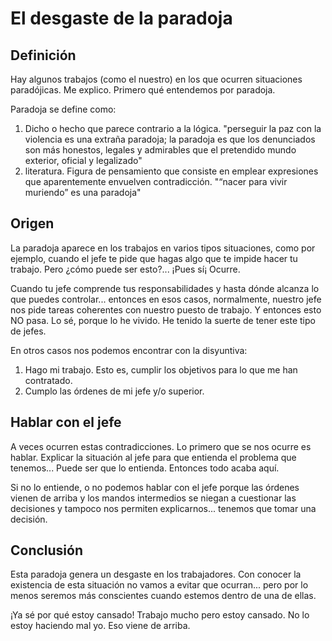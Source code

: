 
# El desgaste de la paradoja

## Definición

Hay algunos trabajos (como el nuestro) en los que ocurren situaciones paradójicas. Me explico. Primero qué entendemos por paradoja.

Paradoja se define como:
1. Dicho o hecho que parece contrario a la lógica.
"perseguir la paz con la violencia es una extraña paradoja;
la paradoja es que los denunciados son más honestos, legales y admirables
que el pretendido mundo exterior, oficial y legalizado"
1. literatura. Figura de pensamiento que consiste en emplear expresiones que aparentemente envuelven contradicción.
"“nacer para vivir muriendo” es una paradoja"

## Origen

La paradoja aparece en los trabajos en varios tipos situaciones, como por ejemplo, cuando el jefe te pide que hagas algo que te impide hacer tu trabajo. Pero ¿cómo puede ser esto?... ¡Pues sí¡ Ocurre.

Cuando tu jefe comprende tus responsabilidades y hasta dónde alcanza lo que puedes controlar... entonces en esos casos, normalmente, nuestro jefe nos pide tareas coherentes con nuestro puesto de trabajo. Y entonces esto NO pasa. Lo sé, porque lo he vivido. He tenido la suerte de tener este tipo de jefes.

En otros casos nos podemos encontrar con la disyuntiva:
1. Hago mi trabajo. Esto es, cumplir los objetivos para lo que me han contratado.
2. Cumplo las órdenes de mi jefe y/o superior.

## Hablar con el jefe

A veces ocurren estas contradicciones. Lo primero que se nos ocurre es hablar. Explicar la situación al jefe para que entienda el problema que tenemos... Puede ser que lo entienda. Entonces todo acaba aquí.

Si no lo entiende, o no podemos hablar con el jefe porque las órdenes vienen de arriba y los mandos intermedios se niegan a cuestionar las decisiones y tampoco nos permiten explicarnos... tenemos que tomar una decisión.

## Conclusión

Esta paradoja genera un desgaste en los trabajadores.
Con conocer la existencia de esta situación no vamos a evitar que ocurran... pero por lo menos seremos más conscientes cuando estemos dentro de una de ellas.

¡Ya sé por qué estoy cansado! Trabajo mucho pero estoy cansado. No lo estoy haciendo mal yo. Eso viene de arriba.
